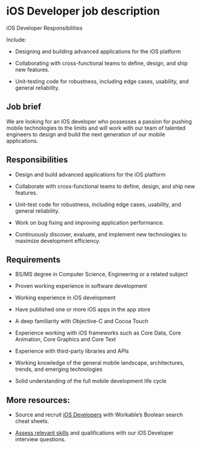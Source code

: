 # iOS Developer job description
iOS Developer Responsibilities

Include:

* Designing and building advanced applications for the iOS platform

* Collaborating with cross-functional teams to define, design, and ship new features.

* Unit-testing code for robustness, including edge cases, usability, and general reliability.


## Job brief

We are looking for an iOS developer who possesses a passion for pushing mobile technologies to the limits and will work with our team of talented engineers to design and build the next generation of our mobile applications.


## Responsibilities

* Design and build advanced applications for the iOS platform

* Collaborate with cross-functional teams to define, design, and ship new features.

* Unit-test code for robustness, including edge cases, usability, and general reliability.

* Work on bug fixing and improving application performance.

* Continuously discover, evaluate, and implement new technologies to maximize development efficiency.


## Requirements

* BS/MS degree in Computer Science, Engineering or a related subject

* Proven working experience in software development

* Working experience in iOS development

* Have published one or more iOS apps in the app store

* A deep familiarity with Objective-C and Cocoa Touch

* Experience working with iOS frameworks such as Core Data, Core Animation, Core Graphics and Core Text

* Experience with third-party libraries and APIs

* Working knowledge of the general mobile landscape, architectures, trends, and emerging technologies

* Solid understanding of the full mobile development life cycle

## More resources:
* Source and recruit <a href="https://resources.workable.com/find-ios-developers-boolean-search-strings">iOS Developers</a> with Workable’s Boolean search cheat sheets.

* <a href="https://resources.workable.com/ios-developer-interview-questions">Assess relevant skills</a> and qualifications with our iOS Developer interview questions.

